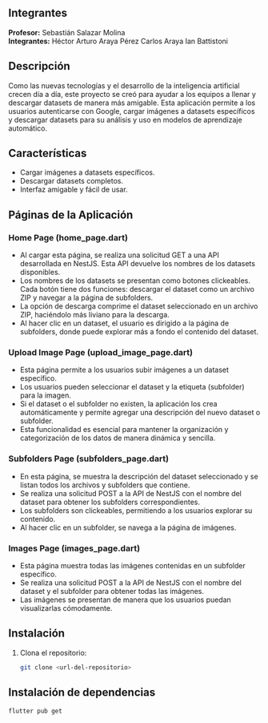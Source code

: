 ## Integrantes

**Profesor:** 
   Sebastián Salazar Molina  
**Integrantes:** 
   Héctor Arturo Araya Pérez
   Carlos Araya
   Ian Battistoni

## Descripción

Como las nuevas tecnologías y el desarrollo de la inteligencia artificial crecen día a día, este proyecto se creó para ayudar a los equipos a llenar y descargar datasets de manera más amigable. Esta aplicación permite a los usuarios autenticarse con Google, cargar imágenes a datasets específicos y descargar datasets para su análisis y uso en modelos de aprendizaje automático.

## Características

- Cargar imágenes a datasets específicos.
- Descargar datasets completos.
- Interfaz amigable y fácil de usar.

## Páginas de la Aplicación

### Home Page (home_page.dart)

- Al cargar esta página, se realiza una solicitud GET a una API desarrollada en NestJS. Esta API devuelve los nombres de los datasets disponibles.
- Los nombres de los datasets se presentan como botones clickeables. Cada botón tiene dos funciones: descargar el dataset como un archivo ZIP y navegar a la página de subfolders.
- La opción de descarga comprime el dataset seleccionado en un archivo ZIP, haciéndolo más liviano para la descarga.
- Al hacer clic en un dataset, el usuario es dirigido a la página de subfolders, donde puede explorar más a fondo el contenido del dataset.

### Upload Image Page (upload_image_page.dart)

- Esta página permite a los usuarios subir imágenes a un dataset específico.
- Los usuarios pueden seleccionar el dataset y la etiqueta (subfolder) para la imagen.
- Si el dataset o el subfolder no existen, la aplicación los crea automáticamente y permite agregar una descripción del nuevo dataset o subfolder.
- Esta funcionalidad es esencial para mantener la organización y categorización de los datos de manera dinámica y sencilla.

### Subfolders Page (subfolders_page.dart)

- En esta página, se muestra la descripción del dataset seleccionado y se listan todos los archivos y subfolders que contiene.
- Se realiza una solicitud POST a la API de NestJS con el nombre del dataset para obtener los subfolders correspondientes.
- Los subfolders son clickeables, permitiendo a los usuarios explorar su contenido.
- Al hacer clic en un subfolder, se navega a la página de imágenes.

### Images Page (images_page.dart)

- Esta página muestra todas las imágenes contenidas en un subfolder específico.
- Se realiza una solicitud POST a la API de NestJS con el nombre del dataset y el subfolder para obtener todas las imágenes.
- Las imágenes se presentan de manera que los usuarios puedan visualizarlas cómodamente.

## Instalación

1. Clona el repositorio:
   ```sh
   git clone <url-del-repositorio>

## Instalación de dependencias

   ```sh
   flutter pub get

